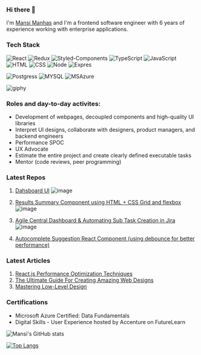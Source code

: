 ### Hi there 👋

I'm [Mansi Manhas](https://www.linkedin.com/in/mansimanhas/) and I'm a frontend software engineer with 6 years of experience working with enterprise applications. 

### Tech Stack 

![React](https://img.shields.io/badge/-React-000?&logo=React)
![Redux](https://img.shields.io/badge/-Redux-000?&logo=Redux)
![Styled-Components](https://img.shields.io/badge/-StyledComponents-000?&logo=StyledComponents)
![TypeScript](https://img.shields.io/badge/-TypeScript-000?&logo=TypeScript)
![JavaScript](https://img.shields.io/badge/-JavaScript-000?&logo=JavaScript)
![HTML](https://img.shields.io/badge/-HTML-000?&logo=HTML)
![CSS](https://img.shields.io/badge/-CSS-000?&logo=CSS)
![Node](https://img.shields.io/badge/-Node-000?&logo=Node)
![Expres](https://img.shields.io/badge/-Express-000?&logo=Express)

![Postgress](https://img.shields.io/badge/-Postgress-000?&logo=Postgress)
![MYSQL](https://img.shields.io/badge/-MYSQL-000?&logo=MYSQL)
![MSAzure](https://img.shields.io/badge/-MSAzure-000?&logo=Azure)

![giphy](https://user-images.githubusercontent.com/18692751/219429648-5ca7da55-ed8b-47b1-82fb-80714eafb819.gif)

### Roles and day-to-day activites:
- Development of webpages, decoupled components and high-quality UI libraries
- Interpret UI designs, collaborate with designers, product managers, and backend engineers
- Performance SPOC 
- UX Advocate
- Estimate the entire project and create clearly defined executable tasks
- Mentor (code reviews, peer programming)

### Latest Repos

1. [Dahsboard UI](https://github.com/mansi-manhas/dashboard)
![image](https://user-images.githubusercontent.com/18692751/235984722-f0a6d53c-fd04-48a9-84bb-184f80c60778.png)

2. [Results Summary Component using HTML + CSS Grid and flexbox](https://github.com/mansi-manhas/result-summary-component-using-css-grid-and-flexbox)
![image](https://user-images.githubusercontent.com/18692751/235986292-d19c0f00-558b-4b97-95d0-b9eda811c5b6.png)

3. [Agile Central Dashboard & Automating Sub Task Creation in Jira](https://github.com/mansi-manhas/jira-board-daily-scrum)
![image](https://user-images.githubusercontent.com/18692751/219423213-b048ce86-d0d7-4890-97e5-c35469c2f92b.png)

4. [Autocomplete Suggestion React Component (using debounce for better performance)](https://github.com/mansi-manhas/react-autocomplete-autosuggestion-component)


### Latest Articles

1. [React.js Performance Optimization Techniques](https://levelup.gitconnected.com/react-js-performance-optimization-techniques-39728d89e56e)
2. [The Ultimate Guide For Creating Amazing Web Designs](https://medium.com/geekculture/the-ultimate-guide-for-creating-amazing-web-designs-141c366ec51f)
3. [Mastering Low-Level Design](https://levelup.gitconnected.com/mastering-low-level-design-technical-interviews-tips-and-resources-1df00522d334)

### Certifications

- Microsoft Azure Certified: Data Fundamentals
- Digital Skills - User Experience hosted by Accenture on FutureLearn


![Mansi's GitHub stats](https://github-readme-stats.vercel.app/api?username=mansi-manhas&hide=contribs,prs,issues&theme=dark)

[![Top Langs](https://github-readme-stats.vercel.app/api/top-langs/?username=mansi-manhas&hide_progress=true&theme=dark)](https://github.com/mansi-manhas/github-readme-stats)

<!--
**mansi-manhas/mansi-manhas** is a ✨ _special_ ✨ repository because its `README.md` (this file) appears on your GitHub profile.

Here are some ideas to get you started:

- 🔭 I’m currently working on ...
- 🌱 I’m currently learning ...
- 👯 I’m looking to collaborate on ...
- 🤔 I’m looking for help with ...
- 💬 Ask me about ...
- 📫 How to reach me: ...
- 😄 Pronouns: ...
- ⚡ Fun fact: ...
-->
